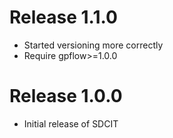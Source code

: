 # Release 1.1.0
- Started versioning more correctly
- Require gpflow>=1.0.0 


# Release 1.0.0
- Initial release of SDCIT